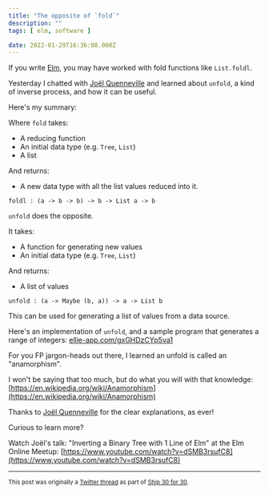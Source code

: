```yaml
---
title: "The opposite of `fold`"
description: ""
tags: [ elm, software ]

date: 2022-01-29T16:36:08.000Z
---
```


If you write [Elm](https://twitter.com/elmlang), you may have worked with fold functions like `List.foldl`.

Yesterday I chatted with [Joël Quenneville](https://twitter.com/joelquen) and learned about `unfold`, a kind of inverse process, and how it can be useful.

Here's my summary:

Where `fold` takes:
- A reducing function
- An initial data type (e.g. `Tree`, `List`)
- A list

And returns:
- A new data type with all the list values reduced into it.

`foldl : (a -> b -> b) -> b -> List a -> b`

`unfold` does the opposite.

It takes:
- A function for generating new values
- An initial data type (e.g. `Tree`, `List`)

And returns:
- A list of values

`unfold : (a -> Maybe (b, a)) -> a -> List b`

This can be used for generating a list of values from a data source.

Here's an implementation of `unfold`, and a sample program that generates a range of integers:
[ellie-app.com/gxGHDzCYp5va1](https://ellie-app.com/gxGHDzCYp5va1)

For you FP jargon-heads out there, I learned an unfold is called an "anamorphism".

I won't be saying that too much, but do what you will with that knowledge: [https://en.wikipedia.org/wiki/Anamorphism](https://en.wikipedia.org/wiki/Anamorphism)

Thanks to [Joël Quenneville](https://twitter.com/joelquen) for the clear explanations, as ever!

Curious to learn more? 

Watch Joël's talk: "Inverting a Binary Tree with 1 Line of Elm" at the Elm Online Meetup:
[https://www.youtube.com/watch?v=dSMB3rsufC8](https://www.youtube.com/watch?v=dSMB3rsufC8)

---

<small>This post was originally a [Twitter thread](https://twitter.com/DuncanMalashock/status/1487464589671477251) as part of [Ship 30 for 30](https://www.ship30for30.com/).</small>